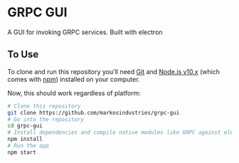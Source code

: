 # GRPC GUI

A GUI for invoking GRPC services. Built with electron

## To Use

To clone and run this repository you'll need [Git](https://git-scm.com) and [Node.js v10.x](https://nodejs.org/en/download/) (which comes with [npm](http://npmjs.com)) installed on your computer.

Now, this should work regardless of platform:
```bash
# Clone this repository
git clone https://github.com/markosindustries/grpc-gui
# Go into the repository
cd grpc-gui
# Install dependencies and compile native modules like GRPC against electron headers
npm install
# Run the app
npm start
```
